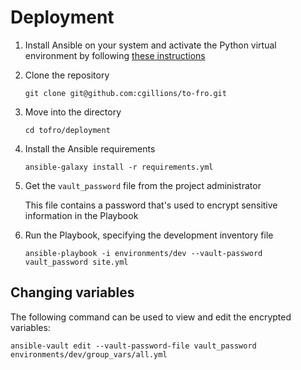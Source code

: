 # Deployment

1. Install Ansible on your system and activate the Python virtual environment by following [these instructions](https://docs.ansible.com/ansible/latest/installation_guide/intro_installation.html)

2. Clone the repository

   `git clone git@github.com:cgillions/to-fro.git`

3. Move into the directory

   `cd tofro/deployment`

4. Install the Ansible requirements

   `ansible-galaxy install -r requirements.yml`

5. Get the `vault_password` file from the project administrator

   This file contains a password that's used to encrypt sensitive information in the Playbook

6. Run the Playbook, specifying the development inventory file
  
   `ansible-playbook -i environments/dev --vault-password vault_password site.yml`

## Changing variables

The following command can be used to view and edit the encrypted variables:

`ansible-vault edit --vault-password-file vault_password environments/dev/group_vars/all.yml`
